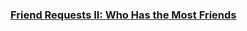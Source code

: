 ### [Friend Requests II: Who Has the Most Friends](https://leetcode.com/problems/friend-requests-ii-who-has-the-most-friends)

